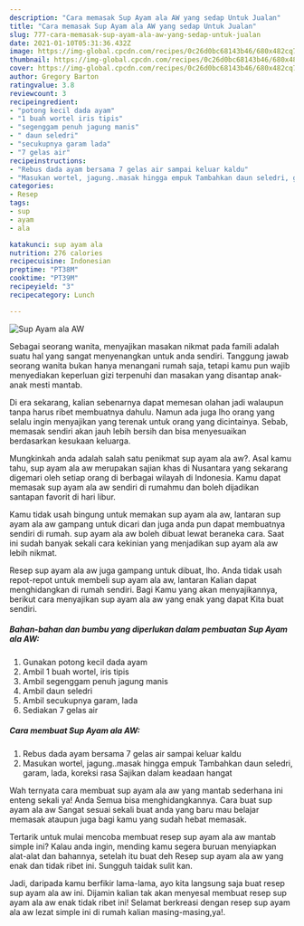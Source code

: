 ```yaml
---
description: "Cara memasak Sup Ayam ala AW yang sedap Untuk Jualan"
title: "Cara memasak Sup Ayam ala AW yang sedap Untuk Jualan"
slug: 777-cara-memasak-sup-ayam-ala-aw-yang-sedap-untuk-jualan
date: 2021-01-10T05:31:36.432Z
image: https://img-global.cpcdn.com/recipes/0c26d0bc68143b46/680x482cq70/sup-ayam-ala-aw-foto-resep-utama.jpg
thumbnail: https://img-global.cpcdn.com/recipes/0c26d0bc68143b46/680x482cq70/sup-ayam-ala-aw-foto-resep-utama.jpg
cover: https://img-global.cpcdn.com/recipes/0c26d0bc68143b46/680x482cq70/sup-ayam-ala-aw-foto-resep-utama.jpg
author: Gregory Barton
ratingvalue: 3.8
reviewcount: 3
recipeingredient:
- "potong kecil dada ayam"
- "1 buah wortel iris tipis"
- "segenggam penuh jagung manis"
- " daun seledri"
- "secukupnya garam lada"
- "7 gelas air"
recipeinstructions:
- "Rebus dada ayam bersama 7 gelas air sampai keluar kaldu"
- "Masukan wortel, jagung..masak hingga empuk Tambahkan daun seledri, garam, lada, koreksi rasa Sajikan dalam keadaan hangat"
categories:
- Resep
tags:
- sup
- ayam
- ala

katakunci: sup ayam ala 
nutrition: 276 calories
recipecuisine: Indonesian
preptime: "PT38M"
cooktime: "PT39M"
recipeyield: "3"
recipecategory: Lunch

---
```



![Sup Ayam ala AW](https://img-global.cpcdn.com/recipes/0c26d0bc68143b46/680x482cq70/sup-ayam-ala-aw-foto-resep-utama.jpg)

Sebagai seorang wanita, menyajikan masakan nikmat pada famili adalah suatu hal yang sangat menyenangkan untuk anda sendiri. Tanggung jawab seorang  wanita bukan hanya menangani rumah saja, tetapi kamu pun wajib menyediakan keperluan gizi terpenuhi dan masakan yang disantap anak-anak mesti mantab.

Di era  sekarang, kalian sebenarnya dapat memesan olahan jadi walaupun tanpa harus ribet membuatnya dahulu. Namun ada juga lho orang yang selalu ingin menyajikan yang terenak untuk orang yang dicintainya. Sebab, memasak sendiri akan jauh lebih bersih dan bisa menyesuaikan berdasarkan kesukaan keluarga. 



Mungkinkah anda adalah salah satu penikmat sup ayam ala aw?. Asal kamu tahu, sup ayam ala aw merupakan sajian khas di Nusantara yang sekarang digemari oleh setiap orang di berbagai wilayah di Indonesia. Kamu dapat memasak sup ayam ala aw sendiri di rumahmu dan boleh dijadikan santapan favorit di hari libur.

Kamu tidak usah bingung untuk memakan sup ayam ala aw, lantaran sup ayam ala aw gampang untuk dicari dan juga anda pun dapat membuatnya sendiri di rumah. sup ayam ala aw boleh dibuat lewat beraneka cara. Saat ini sudah banyak sekali cara kekinian yang menjadikan sup ayam ala aw lebih nikmat.

Resep sup ayam ala aw juga gampang untuk dibuat, lho. Anda tidak usah repot-repot untuk membeli sup ayam ala aw, lantaran Kalian dapat menghidangkan di rumah sendiri. Bagi Kamu yang akan menyajikannya, berikut cara menyajikan sup ayam ala aw yang enak yang dapat Kita buat sendiri.

<!--inarticleads1-->

##### Bahan-bahan dan bumbu yang diperlukan dalam pembuatan Sup Ayam ala AW:

1. Gunakan potong kecil dada ayam
1. Ambil 1 buah wortel, iris tipis
1. Ambil segenggam penuh jagung manis
1. Ambil  daun seledri
1. Ambil secukupnya garam, lada
1. Sediakan 7 gelas air




<!--inarticleads2-->

##### Cara membuat Sup Ayam ala AW:

1. Rebus dada ayam bersama 7 gelas air sampai keluar kaldu
1. Masukan wortel, jagung..masak hingga empuk Tambahkan daun seledri, garam, lada, koreksi rasa Sajikan dalam keadaan hangat




Wah ternyata cara membuat sup ayam ala aw yang mantab sederhana ini enteng sekali ya! Anda Semua bisa menghidangkannya. Cara buat sup ayam ala aw Sangat sesuai sekali buat anda yang baru mau belajar memasak ataupun juga bagi kamu yang sudah hebat memasak.

Tertarik untuk mulai mencoba membuat resep sup ayam ala aw mantab simple ini? Kalau anda ingin, mending kamu segera buruan menyiapkan alat-alat dan bahannya, setelah itu buat deh Resep sup ayam ala aw yang enak dan tidak ribet ini. Sungguh taidak sulit kan. 

Jadi, daripada kamu berfikir lama-lama, ayo kita langsung saja buat resep sup ayam ala aw ini. Dijamin kalian tak akan menyesal membuat resep sup ayam ala aw enak tidak ribet ini! Selamat berkreasi dengan resep sup ayam ala aw lezat simple ini di rumah kalian masing-masing,ya!.

